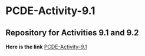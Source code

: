 # PCDE-Activity-9.1
## Repository for Activities 9.1 and 9.2

**Here is the link**
[PCDE-Activity-9.1](https://kenwalsh16.github.io/PCDE-Activity-9.1/)
